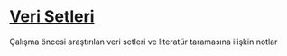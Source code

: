 # [Veri Setleri](datasets)
Çalışma öncesi araştırılan veri setleri ve literatür taramasına ilişkin notlar 

